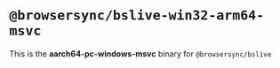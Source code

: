 # `@browsersync/bslive-win32-arm64-msvc`

This is the **aarch64-pc-windows-msvc** binary for `@browsersync/bslive`
